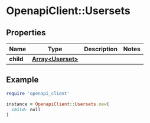 # OpenapiClient::Usersets

## Properties

| Name | Type | Description | Notes |
| ---- | ---- | ----------- | ----- |
| **child** | [**Array&lt;Userset&gt;**](Userset.md) |  |  |

## Example

```ruby
require 'openapi_client'

instance = OpenapiClient::Usersets.new(
  child: null
)
```

